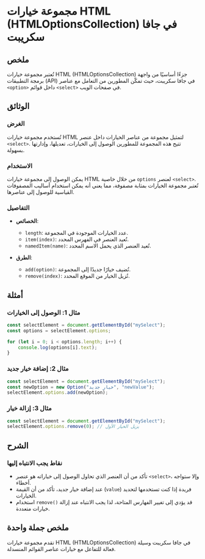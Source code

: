 <!--
Meta Description: # مجموعة خيارات HTML (HTMLOptionsCollection) في جافا سكريبت ## ملخص تُعتبر مجموعة خيارات HTML (HTMLOptionsCollection) جزءًا أساسيًا من واجهة برمجة الت...
Meta Keywords: مجموعة, خيارات, إلى, options, الخيارات
-->

# مجموعة خيارات HTML (HTMLOptionsCollection) في جافا سكريبت

## ملخص
تُعتبر مجموعة خيارات HTML (HTMLOptionsCollection) جزءًا أساسيًا من واجهة برمجة التطبيقات (API) في جافا سكريبت، حيث تمكّن المطورين من التعامل مع عناصر `<option>` داخل قوائم `<select>` في صفحات الويب.

## الوثائق
### الغرض
تُستخدم مجموعة خيارات HTML لتمثيل مجموعة من عناصر الخيارات داخل عنصر `<select>`. تتيح هذه المجموعة للمطورين الوصول إلى الخيارات، تعديلها، وإدارتها بسهولة.

### الاستخدام
يمكن الوصول إلى مجموعة خيارات HTML من خلال خاصية `options` لعنصر `<select>`. تُعتبر مجموعة الخيارات بمثابة مصفوفة، مما يعني أنه يمكن استخدام أساليب المصفوفات القياسية للوصول إلى عناصرها.

### التفاصيل
- **الخصائص**:
  - `length`: عدد الخيارات الموجودة في المجموعة.
  - `item(index)`: تُعيد العنصر في الفهرس المحدد.
  - `namedItem(name)`: تُعيد العنصر الذي يحمل الاسم المحدد.

- **الطرق**:
  - `add(option)`: تُضيف خيارًا جديدًا إلى المجموعة.
  - `remove(index)`: تُزيل الخيار من الموقع المحدد.

## أمثلة
### مثال 1: الوصول إلى الخيارات
```javascript
const selectElement = document.getElementById("mySelect");
const options = selectElement.options;

for (let i = 0; i < options.length; i++) {
    console.log(options[i].text);
}
```

### مثال 2: إضافة خيار جديد
```javascript
const selectElement = document.getElementById("mySelect");
const newOption = new Option("خيار جديد", "newValue");
selectElement.options.add(newOption);
```

### مثال 3: إزالة خيار
```javascript
const selectElement = document.getElementById("mySelect");
selectElement.options.remove(0); // يزيل الخيار الأول
```

## الشرح
### نقاط يجب الانتباه إليها
- تأكد من أن العنصر الذي تحاول الوصول إلى خياراته هو عنصر `<select>`، وإلا ستواجه أخطاء.
- عند إضافة خيار جديد، تأكد من أن القيمة (`value`) فريدة إذا كنت تستخدمها لتحديد الخيارات.
- استخدام `remove()` قد يؤدي إلى تغيير الفهارس المتاحة، لذا يجب الانتباه عند إزالة خيارات متعددة.

## ملخص جملة واحدة
تقدم مجموعة خيارات HTML (HTMLOptionsCollection) في جافا سكريبت وسيلة فعالة للتفاعل مع خيارات عناصر القوائم المنسدلة.